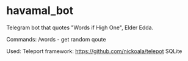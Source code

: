 # havamal_bot

Telegram bot that quotes "Words if High One", Elder Edda.

Commands:
/words - get random qoute

Used:
Teleport framework: https://github.com/nickoala/telepot
SQLite

